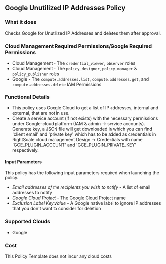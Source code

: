 ## Google Unutilized IP Addresses Policy

### What it does

Checks Google for Unutilized IP Addresses and deletes them after approval.

### Cloud Management Required Permissions/Google Required Permissions
- Cloud Management - The `credential_viewer`, `observer` roles
- Cloud Management - The `policy_designer`, `policy_manager` & `policy_publisher` roles
- Google - The `compute.addresses.list`, `compute.addresses.get`, and `compute.addresses.delete` IAM Permissions

### Functional Details

- This policy uses Google Cloud to get a list of IP addresses, internal and external, that are not in use. 
- Create a service account (if not exists) with the necessary permissions under Google-cloud platform (IAM & admin -> service accounts). Generate key, a JSON file will get downloaded in which you can find 'client email' and 'private key' which has to be added as credentials in RightScale cloud management Design -> Credentials with name 'GCE_PLUGIN_ACCOUNT' and 'GCE_PLUGIN_PRIVATE_KEY' respectively.  

#### Input Parameters

This policy has the following input parameters required when launching the policy.

- *Email addresses of the recipients you wish to notify* - A list of email addresses to notify
- *Google Cloud Project* - The Google Cloud Project name
- *Exclusion Label Key:Value* - A Google native label to ignore IP addresses that you don't want to consider for deletion

### Supported Clouds

- Google

### Cost

This Policy Template does not incur any cloud costs.